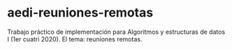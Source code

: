 # aedi-reuniones-remotas
Trabajo práctico de implementación para Algoritmos y estructuras de datos I (1er cuatri 2020). El tema: reuniones remotas.

